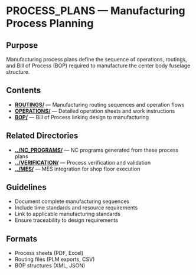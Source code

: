 # PROCESS_PLANS — Manufacturing Process Planning

## Purpose
Manufacturing process plans define the sequence of operations, routings, and Bill of Process (BOP) required to manufacture the center body fuselage structure.

## Contents
- **[ROUTINGS/](ROUTINGS/)** — Manufacturing routing sequences and operation flows
- **[OPERATIONS/](OPERATIONS/)** — Detailed operation sheets and work instructions
- **[BOP/](BOP/)** — Bill of Process linking design to manufacturing

## Related Directories
- **[../NC_PROGRAMS/](../NC_PROGRAMS/)** — NC programs generated from these process plans
- **[../VERIFICATION/](../VERIFICATION/)** — Process verification and validation
- **[../MES/](../MES/)** — MES integration for shop floor execution

## Guidelines
- Document complete manufacturing sequences
- Include time standards and resource requirements
- Link to applicable manufacturing standards
- Ensure traceability to design requirements

## Formats
- Process sheets (PDF, Excel)
- Routing files (PLM exports, CSV)
- BOP structures (XML, JSON)

